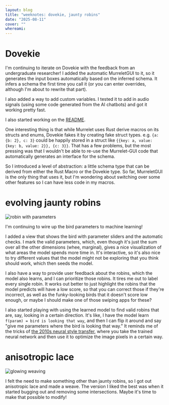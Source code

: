 ```yaml
---
layout: blog
title: "weeknotes: dovekie, jaunty robins"
date: "2025-08-11"
cover: ""
whereami:
---
```


# Dovekie

I'm continuing to iterate on Dovekie with the feedback from an undergraduate researcher! I added the automatic MurreletGUI to it, so it generates the input boxes automatically based on the inferred schema. It infers a schema the first time you call it (or you can enter overrides, although I'm about to rewrite that part).

I also added a way to add custom variables. I tested it to add in audio signals (using some code generated from the AI chatbots) and got it working pretty fast.

I also started working on the [README](https://github.com/jessstringham/dovekie).

One interesting thing is that while Murrelet uses Rust derive macros on its structs and enums, Dovekie fakes it by creating fake struct types. e.g. `{a: {b: 2}, c: 3}` could be happily stored in a struct like `{{key: a, value: {key: b, value: 2}}, {c: 3}}`. That has a few problems, but the most pressing was that I wouldn't be able to re-use the Murrelet-GUI code that automatically generates an interface for the schema.

So I introduced a level of abstraction: a little schema type that can be derived from either the Rust Macro or the Dovekie type. So far, MurreletGUI is the only thing that uses it, but I'm wondering about switching over some other features so I can have less code in my macros.

# evolving jaunty robins

<img class="floatmedimage" src="/assets/imgs/imgs/20250810_jaunty_robin.png" alt="robin with parameters">

I'm continuing to wire up the bird parameters to machine learning!

I added a view that shows the bird with parameter sliders and the automatic checks. I mark the valid parameters, which, even though it's just the sum over all the other dimensions (whee, marginal), gives a nice visualization of what areas the model spends more time in. It's interactive, so it's also nice to try different values that the model might not be exploring that you think should work, which then seeds the model.



I also have a way to provide user feedback about the robins, which the model also learns, and I can prioritize those robins.
It tires me out to label every single robin. It works out better to just highlight the robins that the model predicts will have a low score, so that you can correct those if they're incorrect, as well as the funky-looking birds that it doesn't score low enough, or maybe I should make one of those swiping apps for these?

I also started playing with using the learned model to find valid robins that are, say, looking in a certain direction. It's like, I have the model learn `f(param) = bird is looking that way`, and then I can flip it around and say "give me parameters where the bird is looking that way." It reminds me of the tricks of [the 2010s neural style transfer](https://jessicastringham.net/2019/03/17/style-transfer/), where you take the trained neural network and then use it to optimize the image pixels in a certain way.

# anisotropic lace

<img class="floatmedimage" src="/assets/imgs/imgs/20250810_weave.jpg" alt="glowing weaving">

I felt the need to make something other than jaunty robins, so I got out anisotropic lace and made a weave. The version I liked the best was when it started bugging out and removing some intersections. Maybe it's time to make that possible to modify!




